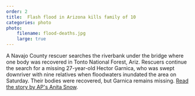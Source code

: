 ```yaml
---
order: 2
title:  Flash flood in Arizona kills family of 10
categories: photo
photo:
    filename: flood-deaths.jpg
    large: true
---
```


A Navajo County rescuer searches the riverbank under the bridge where one body was recovered in Tonto National Forest, Ariz. Rescuers continue the search for a missing 27-year-old Hector Garnica, who was swept downriver with nine relatives when floodwaters inundated the area on Saturday. Their bodies were recovered, but Garnica remains missing. [Read the story by AP's Anita Snow](https://www.apnews.com/1a2f27e304b04d9ab000b4ea011ceb61/Arizona-flash-flood-kills-9-relatives-celebrating-birthday).